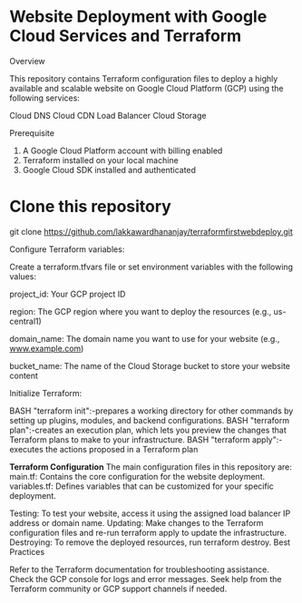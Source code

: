 # Website Deployment with Google Cloud Services and Terraform

Overview

This repository contains Terraform configuration files to deploy a highly available and scalable website on Google Cloud Platform (GCP) using the following services:

Cloud DNS
Cloud CDN
Load Balancer
Cloud Storage

Prerequisite
1. A Google Cloud Platform account with billing enabled
2. Terraform installed on your local machine
3. Google Cloud SDK installed and authenticated


# Clone this repository
git clone https://github.com/lakkawardhananjay/terraformfirstwebdeploy.git

Configure Terraform variables:

Create a terraform.tfvars file or set environment variables with the following values:

project_id: Your GCP project ID

region: The GCP region where you want to deploy the resources (e.g., us-central1)

domain_name: The domain name you want to use for your website (e.g., www.example.com)

bucket_name: The name of the Cloud Storage bucket to store your website content

Initialize Terraform:

BASH
    "terraform init":-prepares a working directory for other commands by setting up plugins, modules, and backend configurations.
BASH
    "terraform plan":-creates an execution plan, which lets you preview the changes that Terraform plans to make to your infrastructure.
BASH
    "terraform apply":-executes the actions proposed in a Terraform plan

**Terraform Configuration**
The main configuration files in this repository are:
main.tf: Contains the core configuration for the website deployment.
variables.tf: Defines variables that can be customized for your specific deployment.


Testing: To test your website, access it using the assigned load balancer IP address or domain name.
Updating: Make changes to the Terraform configuration files and re-run terraform apply to update the infrastructure.
Destroying: To remove the deployed resources, run terraform destroy.
Best Practices


Refer to the Terraform documentation for troubleshooting assistance.
Check the GCP console for logs and error messages.
Seek help from the Terraform community or GCP support channels if needed.
